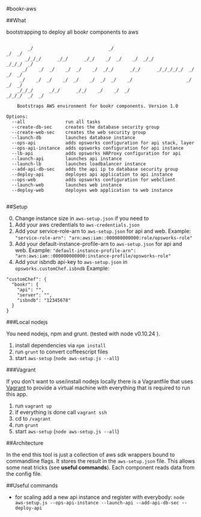 #bookr-aws

##What

bootstrapping to deploy all bookr components to aws
```

        _/                            _/                                        _/  _/
       _/_/_/      _/_/      _/_/    _/  _/    _/  _/_/                _/_/_/  _/     
      _/    _/  _/    _/  _/    _/  _/_/      _/_/      _/_/_/_/_/  _/        _/  _/  
     _/    _/  _/    _/  _/    _/  _/  _/    _/                    _/        _/  _/   
    _/_/_/      _/_/      _/_/    _/    _/  _/                      _/_/_/  _/  _/    

    Bootstraps AWS environment for bookr components. Version 1.0

Options:
  --all               run all tasks
  --create-db-sec     creates the database security group
  --create-web-sec    creates the web security group
  --launch-db         launches database instance
  --ops-api           adds opsworks configuration for api stack, layer
  --ops-api-instance  adds opsworks configuration for api instance
  --lb-api            adds opsworks HAProxy configuration for api
  --launch-api        launches api instance
  --launch-lb         launches loadbalancer instance
  --add-api-db-sec    adds the api ip to database security group
  --deploy-api        deployes api application to api instance
  --ops-web           adds opsworks configuration for webclient
  --launch-web        launches web instance
  --deploy-web        deployes web application to web instance
  
```

##Setup

0. Change instance size in `aws-setup.json` if you need to
1. Add your aws credentials to `aws-credentials.json`
2. Add your service-role-arn to `aws-setup.json` for api and web.
    Example: `"service-role-arn": "arn:aws:iam::000000000000:role/opsworks-role"`
3. Add your default-instance-profile-arn to `aws-setup.json` for api and web.
    Example: `"default-instance-profile-arn": "arn:aws:iam::000000000000:instance-profile/opsworks-role"`
4. Add your isbndb api-key to `aws-setup.json` in `opsworks.customChef.isbndb`
    Example:
```
"customChef": {
  "bookr": {
    "api": "",
    "server": "",
    "isbndb": "12345678"
  }
}
```

###Local nodejs

You need nodejs, npm and grunt. (tested with node v0.10.24 ).

1. install dependencies via `npm install`
2. run `grunt` to convert coffeescript files
3. start `aws-setup` (`node aws-setup.js --all`)

###Vagrant

If you don't want to use/install nodejs locally there is a Vagrantfile that uses [Vagrant](http://www.vagrantup.com/)
to provide a virtual machine with everything that is required to run this app.

1. run `vagrant up`
2. if everything is done call `vagrant ssh`
3. cd to `/vagrant`
4. run `grunt`
5. start `aws-setup` (`node aws-setup.js --all`)

##Architecture

In the end this tool is just a collection of aws sdk wrappers bound to commandline flags.
It stores the result in the `aws-setup.json` file. This allows some neat tricks (see __useful commands__).
Each component reads data from the config file.

##Useful commands

- for scaling add a new api instance and register with everybody: `node aws-setup.js --ops-api-instance --launch-api --add-api-db-sec --deploy-api`